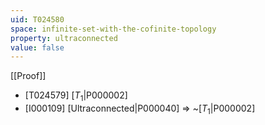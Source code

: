 ```yaml
---
uid: T024580
space: infinite-set-with-the-cofinite-topology
property: ultraconnected
value: false
---
```

[[Proof]]

* [T024579] [$T_1$|P000002]
* [I000109] [Ultraconnected|P000040] => ~[$T_1$|P000002]

